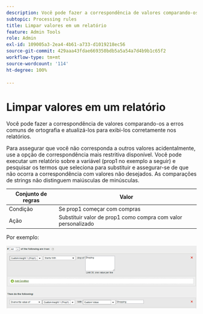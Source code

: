 ```yaml
---
description: Você pode fazer a correspondência de valores comparando-os a erros comuns de ortografia e atualizá-los para exibi-los corretamente nos relatórios.
subtopic: Processing rules
title: Limpar valores em um relatório
feature: Admin Tools
role: Admin
exl-id: 109005a3-2ea4-4b61-a733-d1019218ec56
source-git-commit: 429aaa43fdae669350bdb5a5a54a7d4b9b1c65f2
workflow-type: tm+mt
source-wordcount: '114'
ht-degree: 100%

---
```


# Limpar valores em um relatório

Você pode fazer a correspondência de valores comparando-os a erros comuns de ortografia e atualizá-los para exibi-los corretamente nos relatórios.

Para assegurar que você não corresponda a outros valores acidentalmente, use a opção de correspondência mais restritiva disponível. Você pode executar um relatório sobre a variável (prop1 no exemplo a seguir) e pesquisar os termos que seleciona para substituir e assegurar-se de que não ocorra a correspondência com valores não desejados. As comparações de strings não distinguem maiúsculas de minúsculas.

| Conjunto de regras | Valor |
|---|---|
| Condição | Se prop1 começar com compras |
| Ação | Substituir valor de prop1 como compra com valor personalizado |

Por exemplo:

![](assets/clean-up-values-in-report.png)
